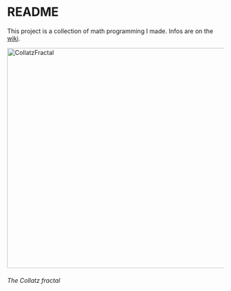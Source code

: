 # README

This project is a collection of math programming I made.
Infos are on the [wiki](https://github.com/JonasHau/MathForFun/wiki).
  
<a title="Pokipsy76 [Public domain], via Wikimedia Commons" href="https://commons.wikimedia.org/wiki/File:CollatzFractal.png"><img width="512" alt="CollatzFractal" src="https://upload.wikimedia.org/wikipedia/commons/thumb/1/1c/CollatzFractal.png/512px-CollatzFractal.png"></a>
###### The Collatz fractal

